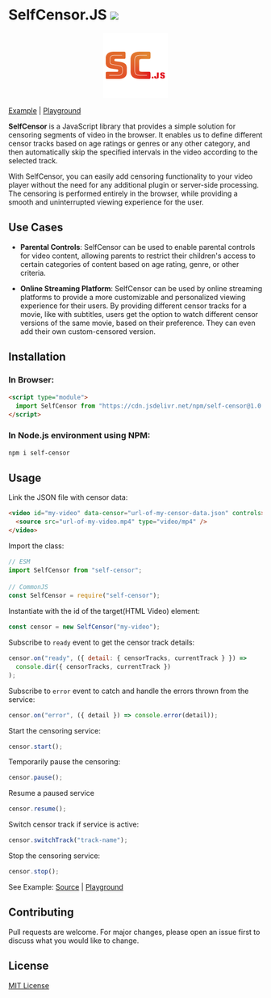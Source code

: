 # SelfCensor.JS  <img src="https://img.shields.io/npm/dm/self-censor" />

<p align="center">
  <img src="https://github.com/mochatek/SelfCensorJS/blob/main/logo.png" alt="Logo" />
</p>

[Example](https://github.com/mochatek/SelfCensorJS/tree/main/docs) | [Playground](https://mochatek.github.io/SelfCensorJS/)

**SelfCensor** is a JavaScript library that provides a simple solution for censoring segments of video in the browser.
It enables us to define different censor tracks based on age ratings or genres or any other category, and then automatically
skip the specified intervals in the video according to the selected track.

With SelfCensor, you can easily add censoring functionality to your video player without the need for any additional plugin
or server-side processing. The censoring is performed entirely in the browser, while providing a smooth and uninterrupted viewing
experience for the user.

## Use Cases

- **Parental Controls**: SelfCensor can be used to enable parental controls for video content, allowing parents to restrict their children's
  access to certain categories of content based on age rating, genre, or other criteria.

- **Online Streaming Platform**: SelfCensor can be used by online streaming platforms to provide a more customizable and personalized viewing
  experience for their users. By providing different censor tracks for a movie, like with subtitles, users get the option to watch different censor
  versions of the same movie, based on their preference. They can even add their own custom-censored version.

## Installation

### In Browser:

```html
<script type="module">
  import SelfCensor from "https://cdn.jsdelivr.net/npm/self-censor@1.0.2/+esm";
</script>
```

### In Node.js environment using NPM:

```
npm i self-censor
```

## Usage

Link the JSON file with censor data:

```html
<video id="my-video" data-censor="url-of-my-censor-data.json" controls>
  <source src="url-of-my-video.mp4" type="video/mp4" />
</video>
```

Import the class:

```js
// ESM
import SelfCensor from "self-censor";

// CommonJS
const SelfCensor = require("self-censor");
```

Instantiate with the id of the target(HTML Video) element:

```js
const censor = new SelfCensor("my-video");
```

Subscribe to `ready` event to get the censor track details:

```js
censor.on("ready", ({ detail: { censorTracks, currentTrack } }) =>
  console.dir({ censorTracks, currentTrack })
);
```

Subscribe to `error` event to catch and handle the errors thrown from the service:

```js
censor.on("error", ({ detail }) => console.error(detail));
```

Start the censoring service:

```js
censor.start();
```

Temporarily pause the censoring:

```js
censor.pause();
```

Resume a paused service

```js
censor.resume();
```

Switch censor track if service is active:

```js
censor.switchTrack("track-name");
```

Stop the censoring service:

```js
censor.stop();
```

See Example: [Source](https://github.com/mochatek/SelfCensorJS/tree/main/docs) | [Playground](https://mochatek.github.io/SelfCensorJS/)

## Contributing

Pull requests are welcome. For major changes, please open an issue first to discuss what you would like to change.

## License

[MIT License ](https://github.com/mochatek/SelfCensorJS/blob/main/LICENSE.txt)
